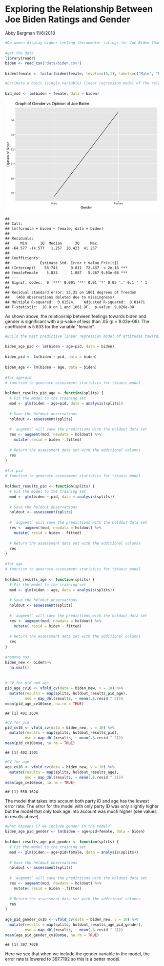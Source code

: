 Exploring the Relationship Between Joe Biden Ratings and Gender
================
Abby Bergman
11/6/2018

``` r
#Do women display higher feeling thermometer ratings for Joe Biden than men?

#get the data
library(readr)
biden <- read_csv("data/biden.csv")

biden$female <- factor(biden$female, levels=c(0,1), labels=c("Male", "Female"))
```

``` r
#Estimate a basic (single variable) linear regression model of the relationship between gender and feelings towards Joe Biden.

bid_mod <- lm(biden ~ female, data = biden)
```

![](hw6_biden_files/figure-markdown_github/unnamed-chunk-3-1.png)

    ## 
    ## Call:
    ## lm(formula = biden ~ female, data = biden)
    ## 
    ## Residuals:
    ##     Min      1Q  Median      3Q     Max 
    ## -64.577 -14.577   1.257  20.423  41.257 
    ## 
    ## Coefficients:
    ##              Estimate Std. Error t value Pr(>|t|)    
    ## (Intercept)    58.743      0.811  72.437  < 2e-16 ***
    ## femaleFemale    5.833      1.087   5.367 9.03e-08 ***
    ## ---
    ## Signif. codes:  0 '***' 0.001 '**' 0.01 '*' 0.05 '.' 0.1 ' ' 1
    ## 
    ## Residual standard error: 23.31 on 1861 degrees of freedom
    ##   (460 observations deleted due to missingness)
    ## Multiple R-squared:  0.01524,    Adjusted R-squared:  0.01471 
    ## F-statistic:  28.8 on 1 and 1861 DF,  p-value: 9.026e-08

As shown above, the relationship between feelings towards biden and gender is significant with a p-value of less than .05 (p = 9.03e-08). The coefficient is 5.833 for the variable "female".

``` r
#Build the best predictive linear regression model of attitudes towards Joe Biden given the variables you have available. In this context, “best” is defined as the model with the lowest MSE. Compare at least three different model formulations (aka different combinations of variables). Use 10-fold cross-validation to avoid a biased estimate of MSE.

biden_age_pid <- lm(biden ~ age+pid, data = biden)

biden_pid <- lm(biden ~ pid, data = biden)

biden_age <- lm(biden ~ age, data = biden)

#for age+pid 
# function to generate assessment statistics for titanic model

holdout_results_pid_age <- function(splits) {
  # Fit the model to the training set
  mod <- glm(biden ~ age+pid, data = analysis(splits))

  # Save the heldout observations
  holdout <- assessment(splits)

  # `augment` will save the predictions with the holdout data set
  res <- augment(mod, newdata = holdout) %>% 
    mutate(.resid = biden -.fitted)

  # Return the assessment data set with the additional columns
  res
}

#for pid
# function to generate assessment statistics for titanic model

holdout_results_pid <- function(splits) {
  # Fit the model to the training set
  mod <- glm(biden ~ pid, data = analysis(splits))

  # Save the heldout observations
  holdout <- assessment(splits)

  # `augment` will save the predictions with the holdout data set
  res <- augment(mod, newdata = holdout) %>% 
    mutate(.resid = biden -.fitted)

  # Return the assessment data set with the additional columns
  res
}

#for age
# function to generate assessment statistics for titanic model

holdout_results_age <- function(splits) {
  # Fit the model to the training set
  mod <- glm(biden ~ age, data = analysis(splits))

  # Save the heldout observations
  holdout <- assessment(splits)

  # `augment` will save the predictions with the holdout data set
  res <- augment(mod, newdata = holdout) %>% 
    mutate(.resid = biden -.fitted)

  # Return the assessment data set with the additional columns
  res
}

#remove nas
biden_new <- biden%>%
  na.omit()
  

# CV for pid and age
pid_age_cv10 <- vfold_cv(data = biden_new, v = 10) %>%
  mutate(results = map(splits, holdout_results_pid_age),
         mse = map_dbl(results, ~ mean(.$.resid ^ 2)))
mean(pid_age_cv10$mse, na.rm = TRUE)
```

    ## [1] 401.3634

``` r
#CV for pid
pid_cv10 <- vfold_cv(data = biden_new, v = 10) %>%
  mutate(results = map(splits, holdout_results_pid),
         mse = map_dbl(results, ~ mean(.$.resid ^ 2)))
mean(pid_cv10$mse, na.rm = TRUE)
```

    ## [1] 402.1301

``` r
#CV for age
age_cv10 <- vfold_cv(data = biden_new, v = 10) %>%
  mutate(results = map(splits, holdout_results_age),
         mse = map_dbl(results, ~ mean(.$.resid ^ 2)))
mean(age_cv10$mse, na.rm = TRUE)
```

    ## [1] 550.1624

The model that takes into account both party ID and age has the lowest error rate. The error for the model with only party ID was only slightly higher but the model that only took age into account was much higher (see values in results above).

``` r
#what happens if we include gender in the model?
biden_age_pid_gender <- lm(biden ~ age+pid+female, data = biden)

holdout_results_age_pid_gender <- function(splits) {
  # Fit the model to the training set
  mod <- glm(biden ~ age+pid+female, data = analysis(splits))

  # Save the heldout observations
  holdout <- assessment(splits)

  # `augment` will save the predictions with the holdout data set
  res <- augment(mod, newdata = holdout) %>% 
    mutate(.resid = biden -.fitted)

  # Return the assessment data set with the additional columns
  res
}

age_pid_gender_cv10 <- vfold_cv(data = biden_new, v = 10) %>%
  mutate(results = map(splits, holdout_results_age_pid_gender),
         mse = map_dbl(results, ~ mean(.$.resid ^ 2)))
mean(age_pid_gender_cv10$mse, na.rm = TRUE)
```

    ## [1] 397.7029

Here we see that when we include the gender variable in the model, the error rate is lowered to 397.7192 so this is a better model.
